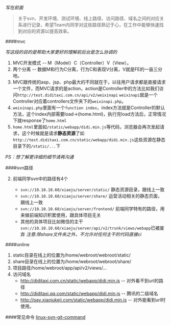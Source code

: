 *写在前面*

> 关于svn、开发环境、测试环境、线上路径、访问路径、域名之间的对应关系进行记录，希望Team内同学对这些路径熟记于心，在工作中能够快速找到对应的资源以提高效率。

####mvc

*写这段的目的是帮助大家更好的理解前后台是怎么协调的*

1. MVC开发模式 -- M（Model）C（Controller）V（View）。
2. 两个分离 -- 数据M和行为C分离，行为C和表现V分离，V就是FE的一亩三分地。
3. MVC跟传统的asp、jsp、php最大的不同就在于，以往用户请求都是直接请求一个文件，而MVC请求的是action，action是Controller中的方法比如我们访问`http://test.diditaxi.com.cn/api/v2/weixinapi` `weixinapi`就是一个Controller对应着controllers文件夹下的`weixinapi.php`。
4. `weixinapi.php`里面有一个`function index`，index方法就是Controller的默认方法，这个index内部需要load->(home.html)，执行完load方法后，正常情况下就response了`home.html`
5. `home.html`里面如`/static/webapp/didi.min.js`等代码，浏览器会再次发起请求，这个时候就是请求**静态资源**了如`http://test.diditaxi.com.cn/static/webapp/didi.min.js`这些资源在静态目录下的`/static/...`下

*PS：想了解更详细的细节请再沟通*


####svn路径

2. 前端同学svn中的路径有4个
 
    - `svn://10.10.10.60/xiaoju/server/static/` 静态资源目录，跟线上一致
    - `svn://10.10.10.60/xiaoju/server/share/` 运营活动相关的静态页面，跟线上一致
    - `svn://10.10.10.60/xiaoju/server/frontend/` 前端同学特有的路径，用来做前端知识积累使用，跟具体项目无关 
    - 其他的具体项目比如微信的主干`svn://10.10.10.60/xiaoju/server/api/v2/trunk/views/webapp`已被废弃
*注意:除share文件夹之外，不允许对任何主干的代码直接ci*

####online

1. static目录在线上的位置为/home/webroot/webroot/static/
2. share目录在线上的位置为/home/webroot/webroot/share/
3. 项目路径/home/webroot/app/api/v2/views/...
4. 访问域名
    - http://diditaxi.com.cn/static/webapp/didi.min.js -- 对外看不到url的路径
    - http://diditaxi.qq.com/static/webapp/didi.min.js -- 腾讯的二级域名
    - http://pay.xiaojukeji.com/static/webapp/didi.min.js -- 对外能看到url时使用。
    
    
####常见命令 [linux-svn-git-command](./note/non-fe/linux-svn-git-mysql-common-command.md)
